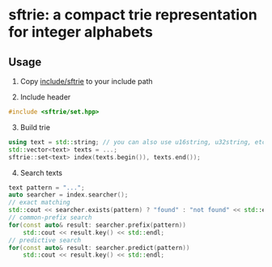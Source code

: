 # sftrie: a compact trie representation for integer alphabets

## Usage

1. Copy [include/sftrie](include/sftrie) to your include path

2. Include header
```c++
#include <sftrie/set.hpp>
```

3. Build trie
```c++
using text = std::string; // you can also use u16string, u32string, etc.
std::vector<text> texts = ...;
sftrie::set<text> index(texts.begin()), texts.end());
```

4. Search texts
```c++
text pattern = "...";
auto searcher = index.searcher();
// exact matching
std::cout << searcher.exists(pattern) ? "found" : "not found" << std::endl;
// common-prefix search
for(const auto& result: searcher.prefix(pattern))
	std::cout << result.key() << std::endl;
// predictive search
for(const auto& result: searcher.predict(pattern))
	std::cout << result.key() << std::endl;
```
